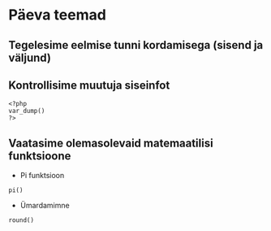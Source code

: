 # Päeva teemad

## Tegelesime eelmise tunni kordamisega (sisend ja väljund)
 
## Kontrollisime muutuja siseinfot
 
```
<?php
var_dump()
?>
```
 
## Vaatasime olemasolevaid matemaatilisi funktsioone

 * Pi funktsioon
 ```
pi()
```
 
 * Ümardamimne
```
round()
```

 
 

